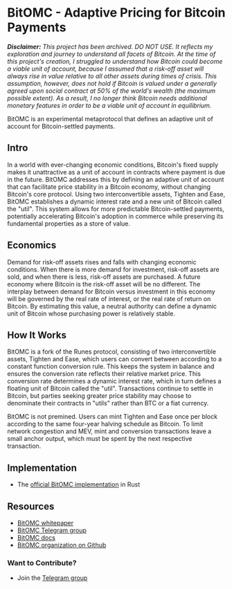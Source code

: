# BitOMC - Adaptive Pricing for Bitcoin Payments

_**Disclaimer:** This project has been archived. DO NOT USE. It reflects my exploration and journey to understand all facets of Bitcoin. At the time of this project's creation, I struggled to understand how Bitcoin could become a viable unit of account, because I assumed that a risk-off asset will always rise in value relative to all other assets during times of crisis. This assumption, however, does not hold if Bitcoin is valued under a generally agreed upon social contract at 50% of the world's wealth (the maximum possible extent). As a result, I no longer think Bitcoin needs additional monetary features in order to be a viable unit of account in equilibrium._

BitOMC is an experimental metaprotocol that defines an adaptive unit of account for Bitcoin-settled payments.

## Intro
In a world with ever-changing economic conditions, Bitcoin's fixed supply makes it unattractive as a unit of account in contracts where payment is due in the future. BitOMC addresses this by defining an adaptive unit of account that can facilitate price stability in a Bitcoin economy, without changing Bitcoin's core protocol. Using two interconvertible assets, Tighten and Ease, BitOMC establishes a dynamic interest rate and a new unit of Bitcoin called the "util". This system allows for more predictable Bitcoin-settled payments, potentially accelerating Bitcoin's adoption in commerce while preserving its fundamental properties as a store of value.

## Economics
Demand for risk-off assets rises and falls with changing economic conditions. When there is more demand for investment, risk-off assets are sold, and when there is less, risk-off assets are purchased. A future economy where Bitcoin is the risk-off asset will be no different. The interplay between demand for Bitcoin versus investment in this economy will be governed by the real rate of interest, or the real rate of return on Bitcoin. By estimating this value, a neutral authority can define a dynamic unit of Bitcoin whose purchasing power is relatively stable.

## How It Works
BitOMC is a fork of the Runes protocol, consisting of two interconvertible assets, Tighten and Ease, which users can convert between according to a constant function conversion rule. This keeps the system in balance and ensures the conversion rate reflects their relative market price. This conversion rate determines a dynamic interest rate, which in turn defines a floating unit of Bitcoin called the "util". Transactions continue to settle in Bitcoin, but parties seeking greater price stability may choose to denominate their contracts in "utils" rather than BTC or a fiat currency.

BitOMC is not premined. Users can mint Tighten and Ease once per block according to the same four-year halving schedule as Bitcoin. To limit network congestion and MEV, mint and conversion transactions leave a small anchor output, which must be spent by the next respective transaction.

## Implementation
- The [official BitOMC implementation](https://github.com/BitOMC/BitOMC) in Rust

## Resources
- [BitOMC whitepaper](bitomc.pdf)
- [BitOMC Telegram group](https://t.me/bitOMC_chat)
- [BitOMC docs](https://github.com/BitOMC/BitOMC/blob/master/docs/src/SUMMARY.md)
- [BitOMC organization on Github](https://github.com/BitOMC)

### Want to Contribute?
- Join the [Telegram group](https://t.me/bitOMC_chat)

